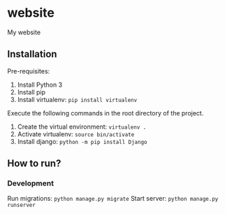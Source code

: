 # website

My website

## Installation

Pre-requisites:

1. Install Python 3
1. Install pip
1. Install virtualenv: `pip install virtualenv`

Execute the following commands in the root directory of the project.

1. Create the virtual environment: `virtualenv .`
1. Activate virtualenv: `source bin/activate`
1. Install django: `python -m pip install Django`

## How to run?

### Development

Run migrations: `python manage.py migrate`
Start server: `python manage.py runserver`
